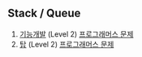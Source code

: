 ## Stack / Queue

1. [기능개발](https://github.com/dataminegames/Algorithm_Study/blob/master/Stack_Queue/programmers_01.py) (Level 2) [프로그래머스 문제](https://programmers.co.kr/learn/courses/30/lessons/42586)
2. [탑](https://github.com/dataminegames/Algorithm_Study/blob/master/Stack_Queue/programmers_02.py) (Level 2) [프로그래머스 문제](https://programmers.co.kr/learn/courses/30/lessons/42588)
